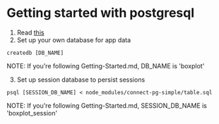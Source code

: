 # Getting started with postgresql

1. Read [this](https://devcenter.heroku.com/articles/heroku-postgresql)
2. Set up your own database for app data
```
createdb [DB_NAME]
```
NOTE: If you're following Getting-Started.md, DB_NAME is 'boxplot'

3. Set up session database to persist sessions
```
psql [SESSION_DB_NAME] < node_modules/connect-pg-simple/table.sql
```
NOTE: If you're following Getting-Started.md, SESSION_DB_NAME is 'boxplot_session'
